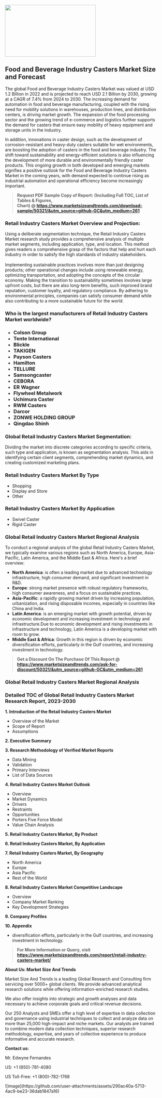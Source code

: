 <p><img class="alignnone size-medium wp-image-20088" src="https://ffe5etoiles.com/wp-content/uploads/2024/12/MST1-300x171.png" alt="" width="300" height="171" /></p><h2>Food and Beverage Industry Casters Market Size and Forecast</h2><p>The global Food and Beverage Industry Casters Market was valued at USD 1.2 Billion in 2022 and is projected to reach USD 2.1 Billion by 2030, growing at a CAGR of 7.4% from 2024 to 2030. The increasing demand for automation in food and beverage manufacturing, coupled with the rising need for mobility solutions in warehouses, production lines, and distribution centers, is driving market growth. The expansion of the food processing sector and the growing trend of e-commerce and logistics further supports the demand for casters that ensure easy mobility of heavy equipment and storage units in the industry.</p><p>In addition, innovations in caster design, such as the development of corrosion-resistant and heavy-duty casters suitable for wet environments, are boosting the adoption of casters in the food and beverage industry. The shift toward sustainability and energy-efficient solutions is also influencing the development of more durable and environmentally friendly caster products. This ongoing growth in both developed and emerging markets signifies a positive outlook for the Food and Beverage Industry Casters Market in the coming years, with demand expected to continue rising as industrial automation and operational efficiency become increasingly important.</p></p><blockquote id="" class=""><strong>Request PDF Sample Copy of Report: (Including Full TOC, List of Tables &amp; Figures, Chart)&nbsp;@&nbsp;<strong><a href="https://www.marketsizeandtrends.com/download-sample/50321/&utm_source=github-GC&utm_medium=261" target="_blank">https://www.marketsizeandtrends.com/download-sample/50321/&utm_source=github-GC&utm_medium=261</a></strong></strong></blockquote><h3 id="" class="">Retail Industry Casters Market&nbsp;Overview and Projection:</h3><p id="" class="">Using a deliberate segmentation technique, the Retail Industry Casters Market research study provides a comprehensive analysis of multiple market segments, including application, type, and location. This method gives readers a comprehensive grasp of the factors that help and hurt each industry in order to satisfy the high standards of industry stakeholders. <br /> <br />Implementing sustainable practices involves more than just designing products; other operational changes include using renewable energy, optimizing transportation, and adopting the concepts of the circular economy. Making the transition to sustainability sometimes involves large upfront costs, but there are also long-term benefits, such improved brand reputation, customer loyalty, and regulatory compliance. By adhering to environmental principles, companies can satisfy consumer demand while also contributing to a more sustainable future for the world.</p><h3 id="" class="">Who is the largest manufacturers of&nbsp;Retail Industry Casters Market worldwide?</h3><h3 class=""><p><ul><li>Colson Group </li><li> Tente International </li><li> Blickle </li><li> TAKIGEN </li><li> Payson Casters </li><li> Hamilton </li><li> TELLURE </li><li> Samsongcaster </li><li> CEBORA </li><li> ER Wagner </li><li> Flywheel Metalwork </li><li> Uchimura Caster </li><li> RWM Casters </li><li> Darcor </li><li> ZONWE HOLDING GROUP </li><li> Qingdao Shinh</li></ul></p></h3><h3 id="" class="">Global&nbsp;Retail Industry Casters Market Segmentation:</h3><p id="" class="">Dividing the market into discrete categories according to specific criteria, such type and application, is known as segmentation analysis. This aids in identifying certain client segments, comprehending market dynamics, and creating customized marketing plans.</p><h3 id="" class="">Retail Industry Casters Market&nbsp;By Type</h3><p><p><ul><li>Shopping </li><li> Display and Store </li><li> Other</p></li></ul></p></p><h3 id="" class="">Retail Industry Casters Market&nbsp;By Application</h3><p class=""><p><ul><li>Swivel Caster </li><li> Rigid Caster</li></ul></p></p><h3 id="" class="">Global Retail Industry Casters Market Regional Analysis</h3><p id="" class="">To conduct a regional analysis of the global Retail Industry Casters Market, we typically examine various regions such as North America, Europe, Asia-Pacific, Latin America, and the Middle East &amp; Africa. Here's a brief overview:</p><ul><li><strong>North America</strong>: is often a leading market due to advanced technology infrastructure, high consumer demand, and significant investment in R&amp;D.</li><li><strong>Europe</strong>: strong market presence with robust regulatory frameworks, high consumer awareness, and a focus on sustainable practices.</li><li><strong>Asia-Pacific</strong>: a rapidly growing market driven by increasing population, urbanization, and rising disposable incomes, especially in countries like China and India.</li><li><strong>Latin America</strong>: is an emerging market with growth potential, driven by economic development and increasing investment in technology and infrastructure.Due to economic development and rising investments in infrastructure and technology, Latin America is a developing market with room to grow.</li><li><strong>Middle East &amp; Africa</strong>: Growth in this region is driven by economic diversification efforts, particularly in the Gulf countries, and increasing investment in technology.</li></ul><blockquote id="" class=""><strong>Get a Discount On The Purchase Of This Report @ <strong><a href="https://www.marketsizeandtrends.com/ask-for-discount/50321/&utm_source=github-GC&utm_medium=261" target="_blank">https://www.marketsizeandtrends.com/ask-for-discount/50321/&utm_source=github-GC&utm_medium=261</a></strong></strong></blockquote><h3 id="" class="">Global Retail Industry Casters Market Regional Analysis</h3><h3 id="" class="">Detailed TOC of Global Retail Industry Casters Market Research Report, 2023-2030</h3><p id="" class=""><strong>1. Introduction of the Retail Industry Casters Market</strong></p><ul><li>Overview of the Market</li><li>Scope of Report</li><li>Assumptions</li></ul><p id="" class=""><strong>2. Executive Summary</strong></p><p id="" class=""><strong>3. Research Methodology of Verified Market Reports</strong></p><ul><li>Data Mining</li><li>Validation</li><li>Primary Interviews</li><li>List of Data Sources</li></ul><p id="" class=""><strong>4. Retail Industry Casters Market Outlook</strong></p><ul><li>Overview</li><li>Market Dynamics</li><li>Drivers</li><li>Restraints</li><li>Opportunities</li><li>Porters Five Force Model</li><li>Value Chain Analysis</li></ul><p id="" class=""><strong>5. Retail Industry Casters Market, By Product</strong></p><p id="" class=""><strong>6. Retail Industry Casters Market, By Application</strong></p><p id="" class=""><strong>7. Retail Industry Casters Market, By Geography</strong></p><ul><li>North America</li><li>Europe</li><li>Asia Pacific</li><li>Rest of the World</li></ul><p id="" class=""><strong>8. Retail Industry Casters Market Competitive Landscape</strong></p><ul><li>Overview</li><li>Company Market Ranking</li><li>Key Development Strategies</li></ul><p id="" class=""><strong>9. Company Profiles</strong></p><p id="" class=""><strong>10. Appendix</strong></p><ul><li>diversification efforts, particularly in the Gulf countries, and increasing investment in technology.</li></ul><blockquote id="" class=""><strong>For More Information or Query, visit <strong><strong><a href="https://www.marketsizeandtrends.com/report/retail-industry-casters-market/" target="_blank">https://www.marketsizeandtrends.com/report/retail-industry-casters-market/</a></strong></strong></strong></blockquote><p id="" class=""><strong>About Us: Market Size And Trends</strong></p><p id="" class="">Market Size And Trends is a leading Global Research and Consulting firm servicing over 5000+ global clients. We provide advanced analytical research solutions while offering information-enriched research studies.</p><p id="" class="">We also offer insights into strategic and growth analyses and data necessary to achieve corporate goals and critical revenue decisions.</p><p id="" class="">Our 250 Analysts and SMEs offer a high level of expertise in data collection and governance using industrial techniques to collect and analyze data on more than 25,000 high-impact and niche markets. Our analysts are trained to combine modern data collection techniques, superior research methodology, expertise, and years of collective experience to produce informative and accurate research.</p><p id="" class=""><strong>Contact us:</strong></p><p id="" class="">Mr. Edwyne Fernandes</p><p id="" class="">US: +1 (650)-781-4080</p><p id="" class="">US Toll-Free: +1 (800)-782-1768</p>
![image](https://github.com/user-attachments/assets/290ac40a-5713-4ac9-be23-36dab1847a16)
